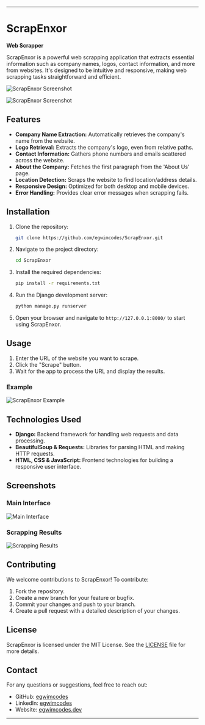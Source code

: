 ---

# ScrapEnxor

**Web Scrapper**

ScrapEnxor is a powerful web scrapping application that extracts essential information such as company names, logos, contact information, and more from websites. It's designed to be intuitive and responsive, making web scrapping tasks straightforward and efficient.

![ScrapEnxor Screenshot](screenshots/scrap_enxor_main.png)

![ScrapEnxor Screenshot](screenshots/scrap_enxor_main.png)
## Features

- **Company Name Extraction:** Automatically retrieves the company's name from the website.
- **Logo Retrieval:** Extracts the company's logo, even from relative paths.
- **Contact Information:** Gathers phone numbers and emails scattered across the website.
- **About the Company:** Fetches the first paragraph from the 'About Us' page.
- **Location Detection:** Scraps the website to find location/address details.
- **Responsive Design:** Optimized for both desktop and mobile devices.
- **Error Handling:** Provides clear error messages when scrapping fails.

## Installation

1. Clone the repository:
   ```bash
   git clone https://github.com/egwimcodes/ScrapEnxor.git
   ```
2. Navigate to the project directory:
   ```bash
   cd ScrapEnxor
   ```
3. Install the required dependencies:
   ```bash
   pip install -r requirements.txt
   ```
4. Run the Django development server:
   ```bash
   python manage.py runserver
   ```
5. Open your browser and navigate to `http://127.0.0.1:8000/` to start using ScrapEnxor.

## Usage

1. Enter the URL of the website you want to scrape.
2. Click the "Scrape" button.
3. Wait for the app to process the URL and display the results.

### Example

![ScrapEnxor Example](screenshots/scrap_enxor_example.png)

## Technologies Used

- **Django:** Backend framework for handling web requests and data processing.
- **BeautifulSoup & Requests:** Libraries for parsing HTML and making HTTP requests.
- **HTML, CSS & JavaScript:** Frontend technologies for building a responsive user interface.

## Screenshots

### Main Interface
![Main Interface](screenshots/scrap_enxor_main.png)

### Scrapping Results
![Scrapping Results](screenshots/scrap_enxor_results.png)

## Contributing

We welcome contributions to ScrapEnxor! To contribute:

1. Fork the repository.
2. Create a new branch for your feature or bugfix.
3. Commit your changes and push to your branch.
4. Create a pull request with a detailed description of your changes.

## License

ScrapEnxor is licensed under the MIT License. See the [LICENSE](LICENSE) file for more details.

## Contact

For any questions or suggestions, feel free to reach out:

- GitHub: [egwimcodes](https://github.com/egwimcodes)
- LinkedIn: [egwimcodes](https://www.linkedin.com/in/egwimcodes)
- Website: [egwimcodes.dev](https://egwimcodes.dev)

---
